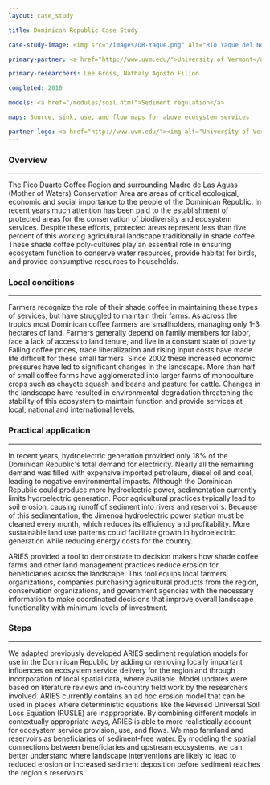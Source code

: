 ```yaml
---
layout: case_study

title: Dominican Republic Case Study

case-study-image: <img src="/images/DR-Yaque.png" alt="Rio Yaque del Norte watershed" />

primary-partner: <a href="http://www.uvm.edu/">University of Vermont</a>

primary-researchers: Lee Gross, Nathaly Agosto Filion

completed: 2010

models: <a href="/modules/soil.html">Sediment regulation</a>

maps: Source, sink, use, and flow maps for above ecosystem services

partner-logo: <a href="http://www.uvm.edu/"><img alt="University of Vermont" src="/images/uvmlogo-words.gif" /></a>
---
```

### Overview
-------------

The Pico Duarte Coffee Region and surrounding Madre de Las Aguas
(Mother of Waters) Conservation Area are areas of critical ecological,
economic and social importance to the people of the Dominican
Republic. In recent years much attention has been paid to the
establishment of protected areas for the conservation of biodiversity
and ecosystem services. Despite these efforts, protected areas
represent less than five percent of this working agricultural
landscape traditionally in shade coffee. These shade coffee
poly-cultures play an essential role in ensuring ecosystem function to
conserve water resources, provide habitat for birds, and provide
consumptive resources to households.

### Local conditions
---------------------

Farmers recognize the role of their shade coffee in maintaining these
types of services, but have struggled to maintain their farms. As
across the tropics most Dominican coffee farmers are smallholders,
managing only 1-3 hectares of land. Farmers generally depend on family
members for labor, face a lack of access to land tenure, and live in a
constant state of poverty. Falling coffee prices, trade liberalization
and rising input costs have made life difficult for these small
farmers. Since 2002 these increased economic pressures have led to
significant changes in the landscape. More than half of small coffee
farms have agglomerated into larger farms of monoculture crops such as
chayote squash and beans and pasture for cattle.  Changes in the
landscape have resulted in environmental degradation threatening the
stability of this ecosystem to maintain function and provide services
at local, national and international levels.

### Practical application
--------------------------

In recent years, hydroelectric generation provided only 18% of the
Dominican Republic's total demand for electricity. Nearly all the
remaining demand was filled with expensive imported petroleum, diesel
oil and coal, leading to negative environmental impacts. Although the
Dominican Republic could produce more hydroelectric power,
sedimentation currently limits hydroelectric generation. Poor
agricultural practices typically lead to soil erosion, causing runoff
of sediment into rivers and reservoirs. Because of this sedimentation,
the Jimenoa hydroelectric power station must be cleaned every month,
which reduces its efficiency and profitability. More sustainable land
use patterns could facilitate growth in hydroelectric generation while
reducing energy costs for the country.
	  
ARIES provided a tool to demonstrate to decision makers how shade
coffee farms and other land management practices reduce erosion for
beneficiaries across the landscape. This tool equips local farmers,
organizations, companies purchasing agricultural products from the
region, conservation organizations, and government agencies with the
necessary information to make coordinated decisions that improve
overall landscape functionality with minimum levels of investment.

### Steps
----------

We adapted previously developed ARIES sediment regulation models for
use in the Dominican Republic by adding or removing locally important
influences on ecosystem service delivery for the region and through
incorporation of local spatial data, where available.  Model updates
were based on literature reviews and in-country field work by the
researchers involved.  ARIES currently contains an ad hoc erosion
model that can be used in places where deterministic equations like
the Revised Universal Soil Loss Equation (RUSLE) are inappropriate.
By combining different models in contextually appropriate ways, ARIES
is able to more realistically account for ecosystem service provision,
use, and flows.  We map farmland and reservoirs as beneficiaries of
sediment-free water.  By modeling the spatial connections between
beneficiaries and upstream ecosystems, we can better understand where
landscape interventions are likely to lead to reduced erosion or
increased sediment deposition before sediment reaches the region's
reservoirs.
